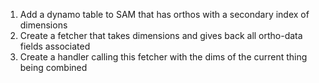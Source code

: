 1. Add a dynamo table to SAM that has orthos with a secondary index of dimensions
1. Create a fetcher that takes dimensions and gives back all ortho-data fields associated
1. Create a handler calling this fetcher with the dims of the current thing being combined 